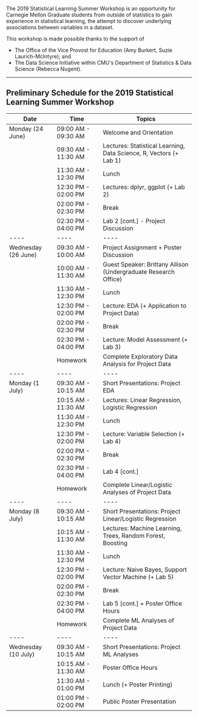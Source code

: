 
The 2019 Statistical Learning Summer Workshop is an opportunity for Carnegie Mellon Graduate students from outside of statistics to gain experience in statistical learning, the attempt to discover underlying associations between variables in a dataset.

This workshop is made possible thanks to the support of

- The Office of the Vice Provost for Education (Amy Burkert, Suzie Laurich-McIntyre); and 
- The Data Science Initiative within CMU's Department of Statistics & Data Science (Rebecca Nugent).

---

Preliminary Schedule for the 2019 Statistical Learning Summer Workshop
---

| Date | Time | Topics |
|----|----|----|
| Monday (24 June) | 09:00 AM - 09:30 AM | Welcome and Orientation |
|                  | 09:30 AM - 11:30 AM | Lectures: Statistical Learning, Data Science, R, Vectors (+ Lab 1) |
|                  | 11:30 AM - 12:30 PM | Lunch |
|                  | 12:30 PM - 02:00 PM | Lectures: dplyr, ggplot (+ Lab 2) |
|                  | 02:00 PM - 02:30 PM | Break |
|                  | 02:30 PM - 04:00 PM | Lab 2 [cont.] - Project Discussion |
|----|----|----|
| Wednesday (26 June) | 09:30 AM - 10:00 AM | Project Assignment + Poster Discussion |
|                     | 10:00 AM - 11:30 AM | Guest Speaker: Brittany Allison (Undergraduate Research Office) |
|                     | 11:30 AM - 12:30 PM | Lunch |
|                     | 12:30 PM - 02:00 PM | Lecture: EDA (+ Application to Project Data) |
|                     | 02:00 PM - 02:30 PM | Break |
|                     | 02:30 PM - 04:00 PM | Lecture: Model Assessment (+ Lab 3) |
|                     | Homework            | Complete Exploratory Data Analysis for Project Data |
|----|----|----|
| Monday (1 July) | 09:30 AM - 10:15 AM | Short Presentations: Project EDA |
|                 | 10:15 AM - 11:30 AM | Lectures: Linear Regression, Logistic Regression |
|                 | 11:30 AM - 12:30 PM | Lunch |
|                 | 12:30 PM - 02:00 PM | Lecture: Variable Selection (+ Lab 4) |
|                 | 02:00 PM - 02:30 PM | Break |
|                 | 02:30 PM - 04:00 PM | Lab 4 [cont.] |
|                 | Homework            | Complete Linear/Logistic Analyses of Project Data |
|----|----|----|
| Monday (8 July) | 09:30 AM - 10:15 AM | Short Presentations: Project Linear/Logistic Regression |
|                 | 10:15 AM - 11:30 AM | Lectures: Machine Learning, Trees, Random Forest, Boosting |
|                 | 11:30 AM - 12:30 PM | Lunch |
|                 | 12:30 PM - 02:00 PM | Lecture: Naive Bayes, Support Vector Machine (+ Lab 5) |
|                 | 02:00 PM - 02:30 PM | Break |
|                 | 02:30 PM - 04:00 PM | Lab 5 [cont.] + Poster Office Hours |
|                 | Homework            | Complete ML Analyses of Project Data |
|----|----|----|
| Wednesday (10 July) | 09:30 AM - 10:15 AM | Short Presentations: Project ML Analyses |
|                     | 10:15 AM - 11:30 AM | Poster Office Hours |
|                     | 11:30 AM - 01:00 PM | Lunch (+ Poster Printing) |
|                     | 01:00 PM - 02:00 PM | Public Poster Presentation |

